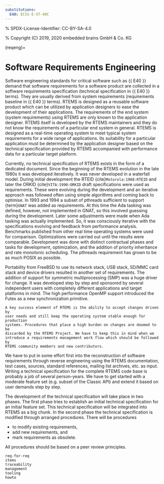 ```yaml
---
substitutions:
  E40: ECSS-E-ST-40C
---
```


% SPDX-License-Identifier: CC-BY-SA-4.0

% Copyright (C) 2019, 2020 embedded brains GmbH & Co. KG

(reqeng)=

# Software Requirements Engineering

Software engineering standards for critical software such as {{ E40 }} demand that
software requirements for a software product are collected in a software
requirements specification (technical specification in {{ E40 }} terms). They are
usually derived from system requirements (requirements baseline in {{ E40 }}
terms). RTEMS is designed as a reusable software product which can be utilized
by application designers to ease the development of their applications. The
requirements of the end system (system requirements) using RTEMS are only known
to the application designer. RTEMS itself is developed by the RTEMS
maintainers and they do not know the requirements of a particular end system in
general. RTEMS is designed as a real-time operating system to meet typical
system requirements for a wide range of applications. Its suitability for a
particular application must be determined by the application designer based on
the technical specification provided by RTEMS accompanied with performance data
for a particular target platform.

Currently, no technical specification of RTEMS exists in the form of a
dedicated document. Since the beginning of the RTEMS evolution in the late
1980s it was developed iteratively. It was never developed in a waterfall
model. During initial development the RTEID {cite}`Motorola:1988:RTEID` and
later the ORKID {cite}`VITA:1990:ORKID` draft specifications were used as
requirements. These were evolving during the development and an iterative
approach was followed often using simple algorithms and coming back to
optimise. In 1993 and 1994 a subset of pthreads sufficient to support
{term}`GNAT` was added as requirements. At this time the Ada tasking was
defined, however, not implemented in GNAT, so this involved guessing during the
development. Later some adjustments were made when Ada tasking was actually
implemented. So, it was consciously iterative with the specifications evolving
and feedback from performance analysis. Benchmarks published from other real
time operating systems were used for comparison. Optimizations were carried
out until the results were comparable. Development was done with distinct
contractual phases and tasks for development, optimization, and the addition of
priority inheritance and rate monotonic scheduling. The pthreads requirement
has grown to be as much POSIX as possible.

Portability from FreeBSD to use its network stack, USB stack, SD/MMC card stack
and device drivers resulted in another set of requirements. The addition of
support for symmetric multiprocessing (SMP) was a huge driver for change. It
was developed step by step and sponsored by several independent users with
completely different applications and target platforms in mind. The high
performance OpenMP support introduced the Futex as a new synchronization
primitive.

```{topic} Guidance
A key success element of RTEMS is the ability to accept changes driven by
user needs and still keep the operating system stable enough for production
systems. Procedures that place a high burden on changes are doomed to be
discarded by the RTEMS Project. We have to keep this in mind when we
introduce a requirements management work flow which should be followed by
RTEMS community members and new contributors.
```

We have to put in some effort first into the reconstruction of software
requirements through reverse engineering using the RTEMS documentation, test
cases, sources, standard references, mailing list archives, etc. as input.
Writing a technical specification for the complete RTEMS code base is probably
a job of several person-years. We have to get started with a moderate feature
set (e.g. subset of the Classic API) and extend it based on user demands step
by step.

The development of the technical specification will take place in two phases.
The first phase tries to establish an initial technical specification for an
initial feature set. This technical specification will be integrated into
RTEMS as a big chunk. In the second phase the technical specification is
modified through arranged procedures. There will be procedures

- to modify existing requirements,
- add new requirements, and
- mark requirements as obsolete.

All procedures should be based on a peer review principles.

```{toctree}
req-for-req
items
traceability
management
tooling
howto
```
